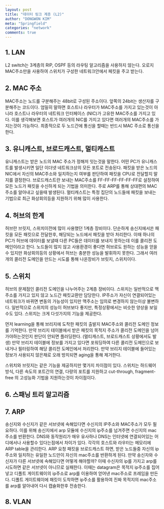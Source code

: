 ```yaml
---
layout: post
title: "데이터 링크 계층 (L2)"
author: "DONGWON KIM"
meta: "Springfield"
categories: "network"
comments: true
---
```


## 1. LAN
L2 switch는 3계층의 RIP, OSPF 등의 라우팅 알고리즘을 사용하지 않는다. 오로지 MAC주소만을 사용하여 스위치가 구성한 네트워크안에서 페킷을 주고 받는다. 

## 2. MAC 주소
MAC주소는 노드를 구분해주는 48bit로 구성된 주소이다. 앞쪽의 24bit는 생산자를 구분해주는 코드이다.
엄밀히 말하면 호스트나 라우터가 MAC주소를 가지고 있는것이 아니라 호스트나 라우터의 네트워크 인터페이스 (NIC)가 고유한 MAC주소를 가지고 있다. 이를 생각해보면 호스트가 여러개의 NIC를 가지고 있다면 여러개의 MAC주소를 가지는것이 가능하다. 최종적으로 두 노드간에 통신을 할때는 반드시 MAC 주소로 통신을 한다.

## 3. 유니캐스트, 브로드캐스트, 멀티캐스트
유니캐스트는 받은 노드의 MAC 주소가 정해저 잇는것을 말한다. 어떤 PC가 유니캐스트를 발생시키면 일단 이더넷 네트워크상의 모든 포트로 전송된다. 패킷을 받은 노드의 NIC에서 자신의 MAC주소와 일치하는지 여부를 판단하여 패킷을 CPU로 전달할지 말지를 결정한다. 브로드캐스트란 보내는 MAC주소를 FF-FF-FF-FF-FF-FF로 설정하여 모든 노드가 패킷을 수신하게 되는 기법을 의미한다. 주로 ARP를 통해 상대편의 MAC주소를 알아내고 싶을때 발생된다. 멀티캐스트는 특정 집단의 노드들에 패킷을 보내는 기법으로 최근 화상회의등을 지원하기 위해 많이 사용한다. 

## 4. 허브의 한계
허브란 브릿지, 스위치이전에 많이 사용했던 1계층 장비이다. 단순하게 송신지에서쏜 패킷을 모든 패킷으로 전달한후, 해당되는 노드에서 패킷을 받아 처리한다. 이때 하나의 PC가 허브에 데이터를 보낼때 다른 PC들은 데이터를 보내지 못하는데 이를 콜리젼 도메인이라고 한다. 노드들이 많지 않고 사용환경이 좋다면 허브로도 원하는 성능을 얻을수 있지만 화상회의등의 상황에서 허브는 충분한 성능을 발휘하지 못한다. 그래서 여러개의 콜리전 도메인을 만드는 시도를 통해 나온장비가 브릿지, 스위치이다.

## 5. 스위치 
허브의 문제점인 콜리전 도메인을 나누어주는 2계층 장비이다. 스위치는 일반적으로 맥주소를 가지고 있지 않고 노드간 패킷교환만 담당한다. IP주소가 자신이 연결되어있는 네트워크가 바뀌면 변동의 가능성이 있지만 맥주소는 임의로 변경하지 않는이상 불변하다. 일반적으로 스위치의 성능이 허브보다 좋지만, 특정상황에서는 비슷한 양상을 보일수도 있다.
스위치는 크게 다섯가지의 기능을 제공한다. 

먼저 learning을 통해 브리지에 도착한 패킷의 출발지 MAC주소와 콜리전 도메인 정보를 기억한다. 만약 브리지 테이블에서 받은 패킷의 목적지 주소가 콜리전 도메인을 넘어가야하는것인지 판단이 안되면 플러딩한다. (멀티캐스트, 브로드캐스트 상황에서도 발생) 만약 브리지 테이블에 정보를 가지고 있다면 포워딩하여 다른 콜리전 도메인으로 보내거나 필터링하여 해당 콜리전 도메인에서 처리한다. 만약 브리지 테이블에 들어있는 정보가 사용되지 않은채로 오래 방치되면 aging을 통해 제거한다.

스위치와 브릿지는 같은 기능을 제공하지만 몇가지 차이점이 있다. 스위치는 하드웨어 방식, 다른 속도의 포트간의 연결, 다량의 포트를 지원하고 cut-through, fragment-free 의 고성능화 기법을 지원하는것이 차이점이다.

## 6. 스패닝 트리 알고리즘

## 7. ARP
송신지와 수신지가 같은 서브넷에 속해있다면 수신지의 IP주소와 MAC주소가 모두 필요하다. 이를 위해 송신지에서 arp 모듈에 수신지의 ip주소를 넘겨주면 수신지의 mac 주소를 반환한다. DNS와 동작원리가 매우 유사하나 DNS는 인터넷에 연결되어있는 어디에서나 사용할수 있다는점에서 차이가 있다. 각각의 호스트와 라우터는 메모리에 ARP table을 관리한다. ARP 요청 패킷을 브로드캐스트 하면, 받은 노드들중 자신의 ip주소와 일치하는 유일한 노드만이 자신의 mac주소를 반환하게 된다. 만약 송신자와 수신자가 다른 서브넷에 속해있다면 어떻게 해야할까? 이때 수신자의 ip를 가지고 arp를 시도하면 같은 서브넷이 아니므로 실패한다. 이때는 datagram은 목적지 ip주소를 집어넣고 디폴트 게이트웨이의 ip주소로 arp를 이용하여 얻어낸 mac주소로 프레임을 만든다. 디폴트 게이트웨이에 패킷이 도착하면 ip주소를 활용하여 진짜 목적지의 mac주소를 arp를 알아내어 다시 캡슐화한후 전송한다.

## 8. VLAN
